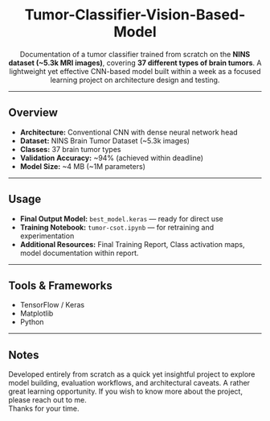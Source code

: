 <h1 align="center">Tumor-Classifier-Vision-Based-Model</h1>

<p align="center">
  Documentation of a tumor classifier trained from scratch on the <strong>NINS dataset (~5.3k MRI images)</strong>, covering <strong>37 different types of brain tumors</strong>.
  A lightweight yet effective CNN-based model built within a week as a focused learning project on architecture design and testing.
</p>

<hr>

<h2>Overview</h2>

<ul>
  <li><strong>Architecture:</strong> Conventional CNN with dense neural network head</li>
  <li><strong>Dataset:</strong> NINS Brain Tumor Dataset (~5.3k images)</li>
  <li><strong>Classes:</strong> 37 brain tumor types</li>
  <li><strong>Validation Accuracy:</strong> ~94% (achieved within deadline)</li>
  <li><strong>Model Size:</strong> ~4 MB (~1M parameters)</li>
</ul>

<hr>

<h2>Usage</h2>

<ul>
  <li><strong>Final Output Model:</strong> <code>best_model.keras</code> — ready for direct use</li>
  <li><strong>Training Notebook:</strong> <code>tumor-csot.ipynb</code> — for retraining and experimentation</li>
  <li><strong>Additional Resources:</strong> Final Training Report, Class activation maps, model documentation within report.</li>
</ul>

<hr>

<h2>Tools & Frameworks</h2>

<ul>
  <li>TensorFlow / Keras</li>
  <li>Matplotlib</li>
  <li>Python</li>
</ul>

<hr>

<h2>Notes</h2>

<p>
  Developed entirely from scratch as a quick yet insightful project to explore model building, evaluation workflows, and architectural caveats. A rather great learning opportunity. If you wish to know more about the project, please reach out to me.<br>
  Thanks for your time.
</p>
